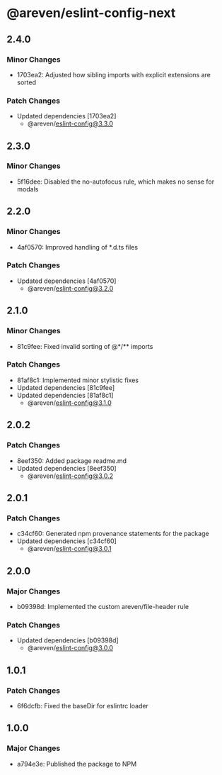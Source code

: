 # @areven/eslint-config-next

## 2.4.0

### Minor Changes

- 1703ea2: Adjusted how sibling imports with explicit extensions are sorted

### Patch Changes

- Updated dependencies [1703ea2]
  - @areven/eslint-config@3.3.0

## 2.3.0

### Minor Changes

- 5f16dee: Disabled the no-autofocus rule, which makes no sense for modals

## 2.2.0

### Minor Changes

- 4af0570: Improved handling of \*.d.ts files

### Patch Changes

- Updated dependencies [4af0570]
  - @areven/eslint-config@3.2.0

## 2.1.0

### Minor Changes

- 81c9fee: Fixed invalid sorting of @\*/\*\* imports

### Patch Changes

- 81af8c1: Implemented minor stylistic fixes
- Updated dependencies [81c9fee]
- Updated dependencies [81af8c1]
  - @areven/eslint-config@3.1.0

## 2.0.2

### Patch Changes

- 8eef350: Added package readme.md
- Updated dependencies [8eef350]
  - @areven/eslint-config@3.0.2

## 2.0.1

### Patch Changes

- c34cf60: Generated npm provenance statements for the package
- Updated dependencies [c34cf60]
  - @areven/eslint-config@3.0.1

## 2.0.0

### Major Changes

- b09398d: Implemented the custom areven/file-header rule

### Patch Changes

- Updated dependencies [b09398d]
  - @areven/eslint-config@3.0.0

## 1.0.1

### Patch Changes

- 6f6dcfb: Fixed the baseDir for eslintrc loader

## 1.0.0

### Major Changes

- a794e3e: Published the package to NPM
